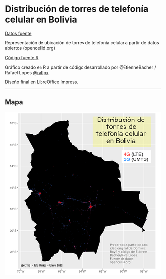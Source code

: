 # Distribución de torres de telefonía celular en Bolivia

[Datos fuente](736.csv.gz)

Representación de ubicación de torres de telefonía celular a partir de datos abiertos (opencellid.org)

[Código fuente R](torres_celular_Bolivia.R)

Gráfico creado en R a partir de código desarrollado por @EtienneBacher / Rafael Lopes [@raflpx](https://github.com/rafalopespx/cell_towers_br)

Diseño final en LibreOffice Impress.

---

## Mapa

![](mapa_torres_celular_Bolivia.png)
